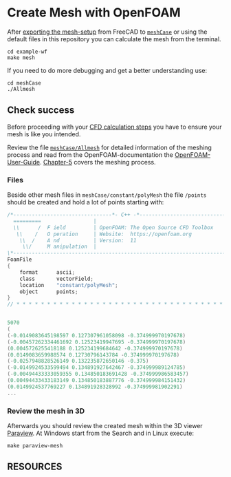 Create Mesh with OpenFOAM
======================================================================

After [exporting the mesh-setup](./preprocessing/mesh.md) from FreeCAD to [`meshCase`](../howtos/case-folders.md) or using the default files in this repository 
you can calculate the mesh from the terminal.  

    cd example-wf
    make mesh


If you need to do more debugging and get a better understanding use: 

    cd meshCase
    ./Allmesh



Check success
------------------------------------------------------------

Before proceeding with your [CFD calculation steps](README.md) you have to ensure your mesh is like you intended. 

Review the file [`meshCase/Allmesh`](../../meshCase/Allmesh) for detailed information of the meshing process and read from the OpenFOAM-documentation the [OpenFOAM-User-Guide]. 
[Chapter-5] covers the meshing process.  


### Files
Beside other mesh files in `meshCase/constant/polyMesh` the file `/points` should be created and hold a lot of points starting with:  
~~~c
/*--------------------------------*- C++ -*----------------------------------*\
  =========                 |
  \\      /  F ield         | OpenFOAM: The Open Source CFD Toolbox
   \\    /   O peration     | Website:  https://openfoam.org
    \\  /    A nd           | Version:  11
     \\/     M anipulation  |
\*---------------------------------------------------------------------------*/
FoamFile
{
    format      ascii;
    class       vectorField;
    location    "constant/polyMesh";
    object      points;
}
// * * * * * * * * * * * * * * * * * * * * * * * * * * * * * * * * * * * * * //


5070
(
(-0.0149083645198597 0.127307961058098 -0.374999970197678)
(-0.00457262334461692 0.12523419947695 -0.374999970197678)
(0.0045726255418188 0.125234199684642 -0.374999970197678)
(0.0149083659988574 0.12730796143784 -0.374999970197678)
(-0.0257948828526149 0.132235872650146 -0.375)
(-0.0149924533599494 0.134891927642467 -0.374999989124785)
(-0.00494433333059355 0.134850183691428 -0.374999986583457)
(0.00494433433183149 0.134850183887776 -0.374999984151432)
(0.0149924537769227 0.134891928328992 -0.374999981902291)
...
~~~


### Review the mesh in 3D

Afterwards you should review the created mesh within the 3D viewer [Paraview](./postprocessing/paraview.open-3d-data.md). 
At Windows start from the Search and in Linux execute: 

    make paraview-mesh




RESOURCES
------------------------------------------------------------

[OpenFOAM-User-Guide]:      https://cfd.direct/openfoam/user-guide/  
[Chapter-5]:                https://cfd.direct/openfoam/user-guide/v7-mesh/#x23-1670005  

